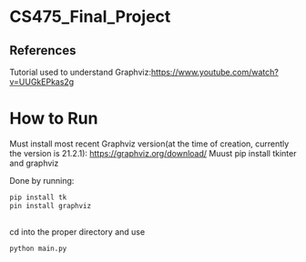 # CS475_Final_Project

## References

Tutorial used to understand Graphviz:https://www.youtube.com/watch?v=UUGkEPkas2g

# How to Run

Must install most recent Graphviz version(at the time of creation, currently the version is 21.2.1): https://graphviz.org/download/
Muust pip install tkinter and graphviz

Done by running:
```bash
pip install tk
pin install graphviz
 
```

cd into the proper directory and use
```bash
python main.py 
 
```